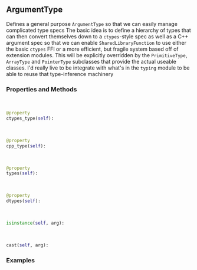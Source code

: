 ## <a id="McUtils.McUtils.Extensions.ArgumentSignature.ArgumentType">ArgumentType</a>
Defines a general purpose `ArgumentType` so that we can easily manage complicated type specs
The basic idea is to define a hierarchy of types that can then convert themselves down to
a `ctypes`-style spec as well as a C++ argument spec so that we can enable `SharedLibraryFunction`
to use either the basic `ctypes` FFI or a more efficient, but fragile system based off of extension modules.
This will be explicitly overridden by the `PrimitiveType`, `ArrayType` and `PointerType` subclasses that provide
the actual useable classes.
I'd really live to be integrate with what's in the `typing` module to be able to reuse that type-inference machinery

### Properties and Methods
<a id="McUtils.McUtils.Extensions.ArgumentSignature.ArgumentType.ctypes_type" class="docs-object-method">&nbsp;</a>
```python
@property
ctypes_type(self): 
```

<a id="McUtils.McUtils.Extensions.ArgumentSignature.ArgumentType.cpp_type" class="docs-object-method">&nbsp;</a>
```python
@property
cpp_type(self): 
```

<a id="McUtils.McUtils.Extensions.ArgumentSignature.ArgumentType.types" class="docs-object-method">&nbsp;</a>
```python
@property
types(self): 
```

<a id="McUtils.McUtils.Extensions.ArgumentSignature.ArgumentType.dtypes" class="docs-object-method">&nbsp;</a>
```python
@property
dtypes(self): 
```

<a id="McUtils.McUtils.Extensions.ArgumentSignature.ArgumentType.isinstance" class="docs-object-method">&nbsp;</a>
```python
isinstance(self, arg): 
```

<a id="McUtils.McUtils.Extensions.ArgumentSignature.ArgumentType.cast" class="docs-object-method">&nbsp;</a>
```python
cast(self, arg): 
```

### Examples
